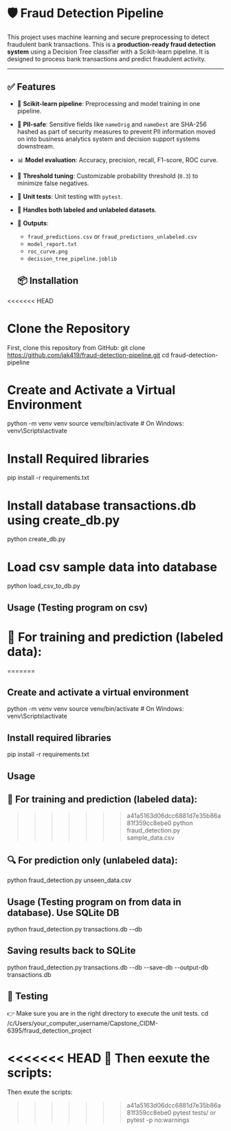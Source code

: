 # 🛡️ Fraud Detection Pipeline
This project uses machine learning and secure preprocessing to detect fraudulent bank transactions. This is a **production-ready fraud detection system** using a Decision Tree classifier with a Scikit-learn pipeline. It is designed to process bank transactions and predict fraudulent activity. 

---

## ✅ Features
- 🔁 **Scikit-learn pipeline**: Preprocessing and model training in one pipeline.
- 🧼 **PII-safe**: Sensitive fields like `nameOrig` and `nameDest` are SHA-256 hashed as part of security measures to prevent PII information moved on into business analytics system and decision support systems downstream.
- 📊 **Model evaluation**: Accuracy, precision, recall, F1-score, ROC curve.
- 🧠 **Threshold tuning**: Customizable probability threshold (`0.3`) to minimize false negatives.
- 🧪 **Unit tests**: Unit testing with `pytest`.
- 📂 **Handles both labeled and unlabeled datasets**.
- 📁 **Outputs**:
  - `fraud_predictions.csv` or `fraud_predictions_unlabeled.csv`
  - `model_report.txt`
  - `roc_curve.png`
  - `decision_tree_pipeline.joblib`

  ## 📦 Installation
<<<<<<< HEAD
# Clone the Repository
First, clone this repository from GitHub:
git clone https://github.com/jak419/fraud-detection-pipeline.git
cd fraud-detection-pipeline

# Create and Activate a Virtual Environment
python -m venv venv
source venv/bin/activate      # On Windows: venv\Scripts\activate

# Install Required libraries
pip install -r requirements.txt

# Install database transactions.db using create_db.py
python create_db.py

# Load csv sample data into database
python load_csv_to_db.py

## Usage (Testing program on csv)
# 🧠 For training and prediction (labeled data):
=======
## Create and activate a virtual environment
python -m venv venv
source venv/bin/activate      # On Windows: venv\Scripts\activate

## Install required libraries
pip install -r requirements.txt

## Usage
## 🧠 For training and prediction (labeled data):
>>>>>>> a41a5163d06dcc6881d7e35b86a81f359cc8ebe0
python fraud_detection.py sample_data.csv

## 🔍 For prediction only (unlabeled data):
python fraud_detection.py unseen_data.csv

## Usage (Testing program on from data in database). Use SQLite DB
python fraud_detection.py transactions.db --db

## Saving results back to SQLite
python fraud_detection.py transactions.db --db --save-db --output-db transactions.db

## 🧪 Testing
👉 Make sure you are in the right directory to execute the unit tests.
cd /c/Users/your_computer_username/Capstone_CIDM-6395/fraud_detection_project

<<<<<<< HEAD
🚀 Then eexute the scripts:
=======
Then exute the scripts:
>>>>>>> a41a5163d06dcc6881d7e35b86a81f359cc8ebe0
pytest tests/
or
pytest -p no:warnings
